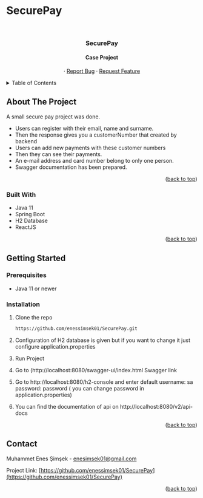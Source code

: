 # SecurePay

<div id="top"></div>

<!-- PROJECT LOGO -->
<br />
<div align="center">
  <h3 align="center"> SecurePay</h3>
<h4 align="center">Case Project</h4>

  <p align="center">
    ·
    <a href="https://github.com/enessimsek01/SecurePay/issues">Report Bug</a>
    ·
    <a href="https://github.com/enessimsek01/SecurePay/issues">Request Feature</a>
  </p>


</div>



<!-- TABLE OF CONTENTS -->

<details>
  <summary>Table of Contents</summary>
  <ol>
    <li>
      <a href="#about-the-project">About The Project</a>
      <ul>
        <li><a href="#built-with">Built With</a></li>
      </ul>
    </li>
    <li>
      <a href="#getting-started">Getting Started</a>
      <ul>
        <li><a href="#prerequisites">Prerequisites</a></li>
        <li><a href="#installation">Installation</a></li>
      </ul>
    </li>
    <li><a href="#contact">Contact</a></li>

  </ol>
</details>




<!-- ABOUT THE PROJECT -->
## About The Project

A small secure pay project was done.
* Users can register with their email, name and surname.
* Then the response gives you a customerNumber that created by backend
* Users can add new payments with these customer numbers
* Then they can see their payments.
* An e-mail address and card number belong to only one person.
* Swagger documentation has been prepared.

<p align="right">(<a href="#top">back to top</a>)</p>



### Built With

- Java 11
- Spring Boot
- H2 Database
- ReactJS


<p align="right">(<a href="#top">back to top</a>)</p>



<!-- GETTING STARTED -->

## Getting Started


### Prerequisites

* Java 11 or newer


### Installation

1. Clone the repo
   ```sh
   https://github.com/enessimsek01/SecurePay.git
   ```
2. Configuration of H2 database is given but if you want to change it just configure application.properties


3. Run Project

4. Go to (http://localhost:8080/swagger-ui/index.html Swagger link

5. Go to http://localhost:8080/h2-console and enter
   default username: sa
   password: password  ( you can change password in application.properties)

6. You can find the documentation of api on http://localhost:8080/v2/api-docs


<p align="right">(<a href="#top">back to top</a>)</p>



<!-- CONTACT -->

## Contact

Muhammet Enes Şimşek - enesimsek01@gmail.com

Project Link: [https://github.com/enessimsek01/SecurePay](https://github.com/enessimsek01/SecurePay)

<p align="right">(<a href="#top">back to top</a>)</p>
